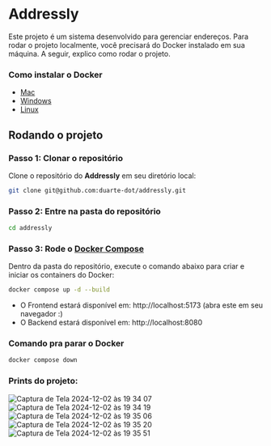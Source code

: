 # Addressly

Este projeto é um sistema desenvolvido para gerenciar endereços. Para rodar o projeto localmente, você precisará do Docker instalado em sua máquina. A seguir, explico como rodar o projeto.

### Como instalar o Docker

- [Mac](https://docs.docker.com/desktop/setup/install/mac-install/)
- [Windows](https://docs.docker.com/desktop/setup/install/windows-install/)
- [Linux](https://docs.docker.com/desktop/setup/install/linux/)

## Rodando o projeto
### Passo 1: Clonar o repositório

Clone o repositório do **Addressly** em seu diretório local:
```bash
git clone git@github.com:duarte-dot/addressly.git
```

### Passo 2: Entre na pasta do repositório
```bash
cd addressly
```

### Passo 3: Rode o [Docker Compose](https://docs.docker.com/compose/install/)

Dentro da pasta do repositório, execute o comando abaixo para criar e iniciar os containers do Docker:
```bash
docker compose up -d --build
```

- O Frontend estará disponível em:
http://localhost:5173 (abra este em seu navegador :)
- O Backend estará disponível em:
http://localhost:8080

### Comando pra parar o Docker
```bash
docker compose down
```

### Prints do projeto:
![Captura de Tela 2024-12-02 às 19 34 07](https://github.com/user-attachments/assets/8348b899-c2f9-4113-9feb-0c76fc5100d2)
![Captura de Tela 2024-12-02 às 19 34 19](https://github.com/user-attachments/assets/c3fc5b8e-db7c-4f3d-9603-73cc26446ea0)
![Captura de Tela 2024-12-02 às 19 35 06](https://github.com/user-attachments/assets/4caec80e-7db6-4ceb-ac8b-816deabb334a)
![Captura de Tela 2024-12-02 às 19 35 20](https://github.com/user-attachments/assets/d30c4938-3b07-4e2a-ba13-fa0d0e02db8b)
![Captura de Tela 2024-12-02 às 19 35 51](https://github.com/user-attachments/assets/604782dc-391e-4b1f-8d68-26435243434c)
